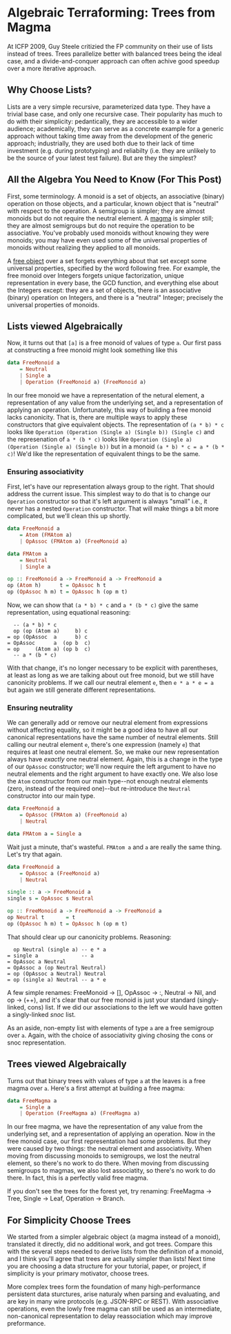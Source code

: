 # Algebraic Terraforming: Trees from Magma

At ICFP 2009, Guy Steele critizied the FP community on their use of lists instead of trees.  Trees parallelize better with balanced trees being the ideal case, and a divide-and-conquer approach can often achive good speedup over a more iterative approach.

## Why Choose Lists?

Lists are a very simple recursive, parameterized data type.  They have a trivial base case, and only one recursive case.  Their popularity has much to do with their simplicity: pedantically, they are accessible to a wider audience; academically, they can serve as a concrete example for a generic approach without taking time away from the development of the generic approach; industrially, they are used both due to their lack of time investment (e.g. during prototyping) and reliabilty (i.e. they are unlikely to be the source of your latest test failure).  But are they the simplest?

## All the Algebra You Need to Know (For This Post)

First, some terminology.  A monoid is a set of objects, an associative (binary) operation on those objects, and a particular, known object that is "neutral" with respect to the operation.  A semigroup is simpler; they are almost monoids but do not require the neutral element.  A [magma](http://en.wikipedia.org/wiki/Magma_(algebra)) is simpler still; they are almost semigroups but do not require the operation to be associative.  You've probably used monoids without knowing they were monoids; you may have even used some of the universal properties of monoids without realizing they applied to all monoids.

A [free object](http://ncatlab.org/nlab/show/free+object) over a set forgets everything about that set except some universal properties, specified by the word following free.  For example, the free monoid over Integers forgets unique factorization, unique representation in every base, the GCD function, and everything else about the Integers except: they are a set of objects, there is an associative (binary) operation on Integers, and there is a "neutral" Integer; precisely the universal properties of monoids.


## Lists viewed Algebraically

Now, it turns out that `[a]` is a free monoid of values of type `a`.  Our first pass at constructing a free monoid might look something like this

``` haskell
data FreeMonoid a
    = Neutral
    | Single a
    | Operation (FreeMonoid a) (FreeMonoid a)
```

In our free monoid we have a representation of the netural element, a representation of any value from the underlying set, and a representation of applying an operation.  Unfortunately, this way of building a free monoid lacks canonicity.  That is, there are multiple ways to apply these constructors that give equivalent objects.  The representation of `(a * b) * c` looks like `Operation (Operation (Single a) (Single b)) (Single c)` and the represenation of `a * (b * c)` looks like `Operation (Single a) (Operation (Single a) (Single b))` but in a monoid `(a * b) * c = a * (b * c)`!  We'd like the representation of equivalent things to be the same.

### Ensuring associativity

First, let's have our representation always group to the right.  That should address the current issue.  This simplest way to do that is to change our `Operation` constructor so that it's left argument is always "small" i.e., it never has a nested `Operation` constructor.  That will make things a bit more complicated, but we'll clean this up shortly.

``` haskell
data FreeMonoid a
    = Atom (FMAtom a)
    | OpAssoc (FMAtom a) (FreeMonoid a)

data FMAtom a
    = Neutral
    | Single a

op :: FreeMonoid a -> FreeMonoid a -> FreeMonoid a
op (Atom h)      t = OpAssoc h t
op (OpAssoc h m) t = OpAssoc h (op m t)
```

Now, we can show that `(a * b) * c` and `a * (b * c)` give the same representation, using equational reasoning:

```
  -- (a * b) * c
  op (op (Atom a)     b) c
= op (OpAssoc  a      b) c
= OpAssoc      a  (op b  c)
= op     (Atom a) (op b  c)
  -- a * (b * c)
```

With that change, it's no longer necessary to be explicit with parentheses, at least as long as we are talking about out free monoid, but we still have canonicity problems.  If we call our neutral element `e`, then `e * a * e = a` but again we still generate different representations.

### Ensuring neutrality

We can generally add or remove our neutral element from expressions without affecting equality, so it might be a good idea to have all our canonical representations have the same number of neutral elements.  Still calling our neutral element `e`, there's one expression (namely `e`) that requires at least one neutral element.  So, we make our new representation always have *exactly* one neutral element.  Again, this is a change in the type of our `OpAssoc` constructor; we'll now require the left argument to have no neutral elements and the right argument to have exactly one.  We also lose the `Atom` constructor from our main type--not enough neutral elements (zero, instead of the required one)--but re-introduce the `Neutral` constructor into our main type.

``` haskell
data FreeMonoid a
    = OpAssoc (FMAtom a) (FreeMonoid a)
    | Neutral

data FMAtom a = Single a
```

Wait just a minute, that's wasteful.  `FMAtom a` and `a` are really the same thing.  Let's try that again.

``` haskell
data FreeMonoid a
    = OpAssoc a (FreeMonoid a)
    | Neutral

single :: a -> FreeMonoid a
single s = OpAssoc s Neutral

op :: FreeMonoid a -> FreeMonoid a -> FreeMonoid a
op Neutral t       = t
op (OpAssoc h m) t = OpAssoc h (op m t)
```

That should clear up our canonicity problems.  Reasoning:

```
  op Neutral (single a) -- e * a
= single a              -- a
= OpAssoc a Neutral
= OpAssoc a (op Neutral Neutral)
= op (OpAssoc a Neutral) Neutral
= op (single a) Neutral -- a * e
```

A few simple renames: FreeMonoid -> [], OpAssoc -> :, Neutral -> Nil, and op -> (++), and it's clear that our free monoid is just your standard (singly-linked, cons) list.  If we did our associations to the left we would have gotten a singly-linked *snoc* list.

As an aside, non-empty list with elements of type `a` are a free semigroup over `a`.  Again, with the choice of associativity giving chosing the cons or snoc representation.

## Trees viewed Algebraically

Turns out that binary trees with values of type `a` at the leaves is a free magma over `a`.  Here's a first attempt at building a free magma:

``` haskell
data FreeMagma a
    = Single a
    | Operation (FreeMagma a) (FreeMagma a)
```

In our free magma, we have the representation of any value from the underlying set, and a representation of applying an operation.  Now in the free monoid case, our first representation had some problems.  But they were caused by two things: the neutral element and associativity.  When moving from discussing monoids to semigroups, we lost the neutral element, so there's no work to do there.  When moving from discussing semigroups to magmas, we also lost associatity, so there's no work to do there.  In fact, this is a perfectly valid free magma.

If you don't see the trees for the forest yet, try renaming: FreeMagma -> Tree, Single -> Leaf, Operation -> Branch.  

## For Simplicity Choose Trees

We started from a simpler algebraic object (a magma instead of a monoid), translated it directly, did no additional work, and got trees.  Compare this with the several steps needed to derive lists from the definition of a monoid, and I think you'll agree that trees are actually simpler than lists!  Next time you are choosing a data structure for your tutorial, paper, or project, if simplicity is your primary motivator, choose trees.

More complex trees form the foundation of many high-performance persistent data sturctures, arise naturaly when parsing and evaluating, and are key in many wire protocols (e.g. JSON-RPC or REST).  With associative operations, even the lowly free magma can still be used as an intermediate, non-canonical representation to delay reassociation which may improve preformance.